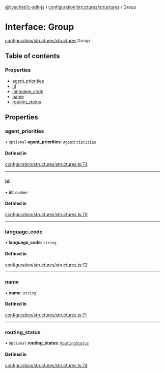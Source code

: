 [@livechat/lc-sdk-js](../README.md) / [configuration/structures/structures](../modules/configuration_structures_structures.md) / Group

# Interface: Group

[configuration/structures/structures](../modules/configuration_structures_structures.md).Group

## Table of contents

### Properties

- [agent\_priorities](configuration_structures_structures.Group.md#agent_priorities)
- [id](configuration_structures_structures.Group.md#id)
- [language\_code](configuration_structures_structures.Group.md#language_code)
- [name](configuration_structures_structures.Group.md#name)
- [routing\_status](configuration_structures_structures.Group.md#routing_status)

## Properties

### agent\_priorities

• `Optional` **agent\_priorities**: [`AgentPriorities`](configuration_structures_structures.AgentPriorities.md)

#### Defined in

[configuration/structures/structures.ts:73](https://github.com/livechat/lc-sdk-js/blob/a921f8a/src/configuration/structures/structures.ts#L73)

___

### id

• **id**: `number`

#### Defined in

[configuration/structures/structures.ts:70](https://github.com/livechat/lc-sdk-js/blob/a921f8a/src/configuration/structures/structures.ts#L70)

___

### language\_code

• **language\_code**: `string`

#### Defined in

[configuration/structures/structures.ts:72](https://github.com/livechat/lc-sdk-js/blob/a921f8a/src/configuration/structures/structures.ts#L72)

___

### name

• **name**: `string`

#### Defined in

[configuration/structures/structures.ts:71](https://github.com/livechat/lc-sdk-js/blob/a921f8a/src/configuration/structures/structures.ts#L71)

___

### routing\_status

• `Optional` **routing\_status**: [`RoutingStatus`](../enums/configuration_structures_structures.RoutingStatus.md)

#### Defined in

[configuration/structures/structures.ts:74](https://github.com/livechat/lc-sdk-js/blob/a921f8a/src/configuration/structures/structures.ts#L74)
